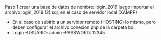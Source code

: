 Paso 1 crear una base de datos de nombre: login_2019 luego importar el archivo login_2019 (2).sql, en el caso de servidor local (XAMPP)
- En el caso de subirlo a un servidor remoto (HOSTING) lo mismo, pero deben configurar el archivo conexion.php de la carpeta bd
- Login -USUARIO: admin -PASSWORD: 12345
